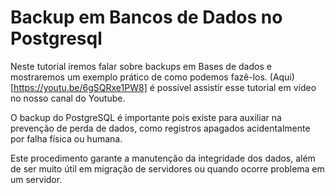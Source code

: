 # Backup em Bancos de Dados no Postgresql

Neste tutorial iremos falar sobre backups em Bases de dados e mostraremos um exemplo prático de como podemos fazê-los. (Aqui)[https://youtu.be/6gSQRxe1PW8] é possível assistir esse tutorial em vídeo no nosso canal do Youtube.

O backup do PostgreSQL é importante pois existe para auxiliar na prevenção de perda de dados, como registros apagados acidentalmente por falha física ou humana.

Este procedimento garante a manutenção da integridade dos dados, além de ser muito útil em migração de servidores ou quando ocorre problema em um servidor.
